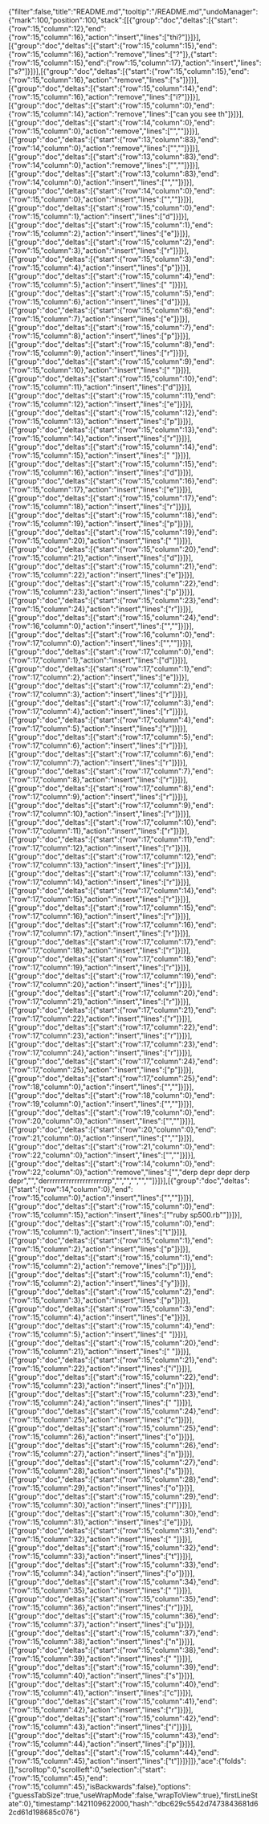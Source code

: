 {"filter":false,"title":"README.md","tooltip":"/README.md","undoManager":{"mark":100,"position":100,"stack":[[{"group":"doc","deltas":[{"start":{"row":15,"column":12},"end":{"row":15,"column":16},"action":"insert","lines":["thi?"]}]}],[{"group":"doc","deltas":[{"start":{"row":15,"column":15},"end":{"row":15,"column":16},"action":"remove","lines":["?"]},{"start":{"row":15,"column":15},"end":{"row":15,"column":17},"action":"insert","lines":["s?"]}]}],[{"group":"doc","deltas":[{"start":{"row":15,"column":15},"end":{"row":15,"column":16},"action":"remove","lines":["s"]}]}],[{"group":"doc","deltas":[{"start":{"row":15,"column":14},"end":{"row":15,"column":16},"action":"remove","lines":["i?"]}]}],[{"group":"doc","deltas":[{"start":{"row":15,"column":0},"end":{"row":15,"column":14},"action":"remove","lines":["can you see th"]}]}],[{"group":"doc","deltas":[{"start":{"row":14,"column":0},"end":{"row":15,"column":0},"action":"remove","lines":["",""]}]}],[{"group":"doc","deltas":[{"start":{"row":13,"column":83},"end":{"row":14,"column":0},"action":"remove","lines":["",""]}]}],[{"group":"doc","deltas":[{"start":{"row":13,"column":83},"end":{"row":14,"column":0},"action":"remove","lines":["",""]}]}],[{"group":"doc","deltas":[{"start":{"row":13,"column":83},"end":{"row":14,"column":0},"action":"insert","lines":["",""]}]}],[{"group":"doc","deltas":[{"start":{"row":14,"column":0},"end":{"row":15,"column":0},"action":"insert","lines":["",""]}]}],[{"group":"doc","deltas":[{"start":{"row":15,"column":0},"end":{"row":15,"column":1},"action":"insert","lines":["d"]}]}],[{"group":"doc","deltas":[{"start":{"row":15,"column":1},"end":{"row":15,"column":2},"action":"insert","lines":["e"]}]}],[{"group":"doc","deltas":[{"start":{"row":15,"column":2},"end":{"row":15,"column":3},"action":"insert","lines":["r"]}]}],[{"group":"doc","deltas":[{"start":{"row":15,"column":3},"end":{"row":15,"column":4},"action":"insert","lines":["p"]}]}],[{"group":"doc","deltas":[{"start":{"row":15,"column":4},"end":{"row":15,"column":5},"action":"insert","lines":[" "]}]}],[{"group":"doc","deltas":[{"start":{"row":15,"column":5},"end":{"row":15,"column":6},"action":"insert","lines":["d"]}]}],[{"group":"doc","deltas":[{"start":{"row":15,"column":6},"end":{"row":15,"column":7},"action":"insert","lines":["e"]}]}],[{"group":"doc","deltas":[{"start":{"row":15,"column":7},"end":{"row":15,"column":8},"action":"insert","lines":["p"]}]}],[{"group":"doc","deltas":[{"start":{"row":15,"column":8},"end":{"row":15,"column":9},"action":"insert","lines":["r"]}]}],[{"group":"doc","deltas":[{"start":{"row":15,"column":9},"end":{"row":15,"column":10},"action":"insert","lines":[" "]}]}],[{"group":"doc","deltas":[{"start":{"row":15,"column":10},"end":{"row":15,"column":11},"action":"insert","lines":["d"]}]}],[{"group":"doc","deltas":[{"start":{"row":15,"column":11},"end":{"row":15,"column":12},"action":"insert","lines":["e"]}]}],[{"group":"doc","deltas":[{"start":{"row":15,"column":12},"end":{"row":15,"column":13},"action":"insert","lines":["p"]}]}],[{"group":"doc","deltas":[{"start":{"row":15,"column":13},"end":{"row":15,"column":14},"action":"insert","lines":["r"]}]}],[{"group":"doc","deltas":[{"start":{"row":15,"column":14},"end":{"row":15,"column":15},"action":"insert","lines":[" "]}]}],[{"group":"doc","deltas":[{"start":{"row":15,"column":15},"end":{"row":15,"column":16},"action":"insert","lines":["d"]}]}],[{"group":"doc","deltas":[{"start":{"row":15,"column":16},"end":{"row":15,"column":17},"action":"insert","lines":["e"]}]}],[{"group":"doc","deltas":[{"start":{"row":15,"column":17},"end":{"row":15,"column":18},"action":"insert","lines":["r"]}]}],[{"group":"doc","deltas":[{"start":{"row":15,"column":18},"end":{"row":15,"column":19},"action":"insert","lines":["p"]}]}],[{"group":"doc","deltas":[{"start":{"row":15,"column":19},"end":{"row":15,"column":20},"action":"insert","lines":[" "]}]}],[{"group":"doc","deltas":[{"start":{"row":15,"column":20},"end":{"row":15,"column":21},"action":"insert","lines":["d"]}]}],[{"group":"doc","deltas":[{"start":{"row":15,"column":21},"end":{"row":15,"column":22},"action":"insert","lines":["e"]}]}],[{"group":"doc","deltas":[{"start":{"row":15,"column":22},"end":{"row":15,"column":23},"action":"insert","lines":["p"]}]}],[{"group":"doc","deltas":[{"start":{"row":15,"column":23},"end":{"row":15,"column":24},"action":"insert","lines":["r"]}]}],[{"group":"doc","deltas":[{"start":{"row":15,"column":24},"end":{"row":16,"column":0},"action":"insert","lines":["",""]}]}],[{"group":"doc","deltas":[{"start":{"row":16,"column":0},"end":{"row":17,"column":0},"action":"insert","lines":["",""]}]}],[{"group":"doc","deltas":[{"start":{"row":17,"column":0},"end":{"row":17,"column":1},"action":"insert","lines":["d"]}]}],[{"group":"doc","deltas":[{"start":{"row":17,"column":1},"end":{"row":17,"column":2},"action":"insert","lines":["e"]}]}],[{"group":"doc","deltas":[{"start":{"row":17,"column":2},"end":{"row":17,"column":3},"action":"insert","lines":["r"]}]}],[{"group":"doc","deltas":[{"start":{"row":17,"column":3},"end":{"row":17,"column":4},"action":"insert","lines":["r"]}]}],[{"group":"doc","deltas":[{"start":{"row":17,"column":4},"end":{"row":17,"column":5},"action":"insert","lines":["r"]}]}],[{"group":"doc","deltas":[{"start":{"row":17,"column":5},"end":{"row":17,"column":6},"action":"insert","lines":["r"]}]}],[{"group":"doc","deltas":[{"start":{"row":17,"column":6},"end":{"row":17,"column":7},"action":"insert","lines":["r"]}]}],[{"group":"doc","deltas":[{"start":{"row":17,"column":7},"end":{"row":17,"column":8},"action":"insert","lines":["r"]}]}],[{"group":"doc","deltas":[{"start":{"row":17,"column":8},"end":{"row":17,"column":9},"action":"insert","lines":["r"]}]}],[{"group":"doc","deltas":[{"start":{"row":17,"column":9},"end":{"row":17,"column":10},"action":"insert","lines":["r"]}]}],[{"group":"doc","deltas":[{"start":{"row":17,"column":10},"end":{"row":17,"column":11},"action":"insert","lines":["r"]}]}],[{"group":"doc","deltas":[{"start":{"row":17,"column":11},"end":{"row":17,"column":12},"action":"insert","lines":["r"]}]}],[{"group":"doc","deltas":[{"start":{"row":17,"column":12},"end":{"row":17,"column":13},"action":"insert","lines":["r"]}]}],[{"group":"doc","deltas":[{"start":{"row":17,"column":13},"end":{"row":17,"column":14},"action":"insert","lines":["r"]}]}],[{"group":"doc","deltas":[{"start":{"row":17,"column":14},"end":{"row":17,"column":15},"action":"insert","lines":["r"]}]}],[{"group":"doc","deltas":[{"start":{"row":17,"column":15},"end":{"row":17,"column":16},"action":"insert","lines":["r"]}]}],[{"group":"doc","deltas":[{"start":{"row":17,"column":16},"end":{"row":17,"column":17},"action":"insert","lines":["r"]}]}],[{"group":"doc","deltas":[{"start":{"row":17,"column":17},"end":{"row":17,"column":18},"action":"insert","lines":["r"]}]}],[{"group":"doc","deltas":[{"start":{"row":17,"column":18},"end":{"row":17,"column":19},"action":"insert","lines":["r"]}]}],[{"group":"doc","deltas":[{"start":{"row":17,"column":19},"end":{"row":17,"column":20},"action":"insert","lines":["r"]}]}],[{"group":"doc","deltas":[{"start":{"row":17,"column":20},"end":{"row":17,"column":21},"action":"insert","lines":["r"]}]}],[{"group":"doc","deltas":[{"start":{"row":17,"column":21},"end":{"row":17,"column":22},"action":"insert","lines":["r"]}]}],[{"group":"doc","deltas":[{"start":{"row":17,"column":22},"end":{"row":17,"column":23},"action":"insert","lines":["r"]}]}],[{"group":"doc","deltas":[{"start":{"row":17,"column":23},"end":{"row":17,"column":24},"action":"insert","lines":["r"]}]}],[{"group":"doc","deltas":[{"start":{"row":17,"column":24},"end":{"row":17,"column":25},"action":"insert","lines":["p"]}]}],[{"group":"doc","deltas":[{"start":{"row":17,"column":25},"end":{"row":18,"column":0},"action":"insert","lines":["",""]}]}],[{"group":"doc","deltas":[{"start":{"row":18,"column":0},"end":{"row":19,"column":0},"action":"insert","lines":["",""]}]}],[{"group":"doc","deltas":[{"start":{"row":19,"column":0},"end":{"row":20,"column":0},"action":"insert","lines":["",""]}]}],[{"group":"doc","deltas":[{"start":{"row":20,"column":0},"end":{"row":21,"column":0},"action":"insert","lines":["",""]}]}],[{"group":"doc","deltas":[{"start":{"row":21,"column":0},"end":{"row":22,"column":0},"action":"insert","lines":["",""]}]}],[{"group":"doc","deltas":[{"start":{"row":14,"column":0},"end":{"row":22,"column":0},"action":"remove","lines":["","derp depr depr derp depr","","derrrrrrrrrrrrrrrrrrrrrrp","","","","",""]}]}],[{"group":"doc","deltas":[{"start":{"row":14,"column":0},"end":{"row":15,"column":0},"action":"insert","lines":["",""]}]}],[{"group":"doc","deltas":[{"start":{"row":15,"column":0},"end":{"row":15,"column":15},"action":"insert","lines":["\"ruby sp500.rb\""]}]}],[{"group":"doc","deltas":[{"start":{"row":15,"column":0},"end":{"row":15,"column":1},"action":"insert","lines":["t"]}]}],[{"group":"doc","deltas":[{"start":{"row":15,"column":1},"end":{"row":15,"column":2},"action":"insert","lines":["p"]}]}],[{"group":"doc","deltas":[{"start":{"row":15,"column":1},"end":{"row":15,"column":2},"action":"remove","lines":["p"]}]}],[{"group":"doc","deltas":[{"start":{"row":15,"column":1},"end":{"row":15,"column":2},"action":"insert","lines":["y"]}]}],[{"group":"doc","deltas":[{"start":{"row":15,"column":2},"end":{"row":15,"column":3},"action":"insert","lines":["p"]}]}],[{"group":"doc","deltas":[{"start":{"row":15,"column":3},"end":{"row":15,"column":4},"action":"insert","lines":["e"]}]}],[{"group":"doc","deltas":[{"start":{"row":15,"column":4},"end":{"row":15,"column":5},"action":"insert","lines":[" "]}]}],[{"group":"doc","deltas":[{"start":{"row":15,"column":20},"end":{"row":15,"column":21},"action":"insert","lines":[" "]}]}],[{"group":"doc","deltas":[{"start":{"row":15,"column":21},"end":{"row":15,"column":22},"action":"insert","lines":["i"]}]}],[{"group":"doc","deltas":[{"start":{"row":15,"column":22},"end":{"row":15,"column":23},"action":"insert","lines":["n"]}]}],[{"group":"doc","deltas":[{"start":{"row":15,"column":23},"end":{"row":15,"column":24},"action":"insert","lines":[" "]}]}],[{"group":"doc","deltas":[{"start":{"row":15,"column":24},"end":{"row":15,"column":25},"action":"insert","lines":["c"]}]}],[{"group":"doc","deltas":[{"start":{"row":15,"column":25},"end":{"row":15,"column":26},"action":"insert","lines":["o"]}]}],[{"group":"doc","deltas":[{"start":{"row":15,"column":26},"end":{"row":15,"column":27},"action":"insert","lines":["n"]}]}],[{"group":"doc","deltas":[{"start":{"row":15,"column":27},"end":{"row":15,"column":28},"action":"insert","lines":["s"]}]}],[{"group":"doc","deltas":[{"start":{"row":15,"column":28},"end":{"row":15,"column":29},"action":"insert","lines":["o"]}]}],[{"group":"doc","deltas":[{"start":{"row":15,"column":29},"end":{"row":15,"column":30},"action":"insert","lines":["l"]}]}],[{"group":"doc","deltas":[{"start":{"row":15,"column":30},"end":{"row":15,"column":31},"action":"insert","lines":["e"]}]}],[{"group":"doc","deltas":[{"start":{"row":15,"column":31},"end":{"row":15,"column":32},"action":"insert","lines":[" "]}]}],[{"group":"doc","deltas":[{"start":{"row":15,"column":32},"end":{"row":15,"column":33},"action":"insert","lines":["t"]}]}],[{"group":"doc","deltas":[{"start":{"row":15,"column":33},"end":{"row":15,"column":34},"action":"insert","lines":["o"]}]}],[{"group":"doc","deltas":[{"start":{"row":15,"column":34},"end":{"row":15,"column":35},"action":"insert","lines":[" "]}]}],[{"group":"doc","deltas":[{"start":{"row":15,"column":35},"end":{"row":15,"column":36},"action":"insert","lines":["r"]}]}],[{"group":"doc","deltas":[{"start":{"row":15,"column":36},"end":{"row":15,"column":37},"action":"insert","lines":["u"]}]}],[{"group":"doc","deltas":[{"start":{"row":15,"column":37},"end":{"row":15,"column":38},"action":"insert","lines":["n"]}]}],[{"group":"doc","deltas":[{"start":{"row":15,"column":38},"end":{"row":15,"column":39},"action":"insert","lines":[" "]}]}],[{"group":"doc","deltas":[{"start":{"row":15,"column":39},"end":{"row":15,"column":40},"action":"insert","lines":["s"]}]}],[{"group":"doc","deltas":[{"start":{"row":15,"column":40},"end":{"row":15,"column":41},"action":"insert","lines":["c"]}]}],[{"group":"doc","deltas":[{"start":{"row":15,"column":41},"end":{"row":15,"column":42},"action":"insert","lines":["r"]}]}],[{"group":"doc","deltas":[{"start":{"row":15,"column":42},"end":{"row":15,"column":43},"action":"insert","lines":["i"]}]}],[{"group":"doc","deltas":[{"start":{"row":15,"column":43},"end":{"row":15,"column":44},"action":"insert","lines":["p"]}]}],[{"group":"doc","deltas":[{"start":{"row":15,"column":44},"end":{"row":15,"column":45},"action":"insert","lines":["t"]}]}]]},"ace":{"folds":[],"scrolltop":0,"scrollleft":0,"selection":{"start":{"row":15,"column":45},"end":{"row":15,"column":45},"isBackwards":false},"options":{"guessTabSize":true,"useWrapMode":false,"wrapToView":true},"firstLineState":0},"timestamp":1421109622000,"hash":"dbc629c5542d7473843681d62cd61d198685c076"}